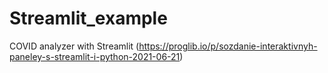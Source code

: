 # Streamlit_example
COVID analyzer with Streamlit (https://proglib.io/p/sozdanie-interaktivnyh-paneley-s-streamlit-i-python-2021-06-21)
